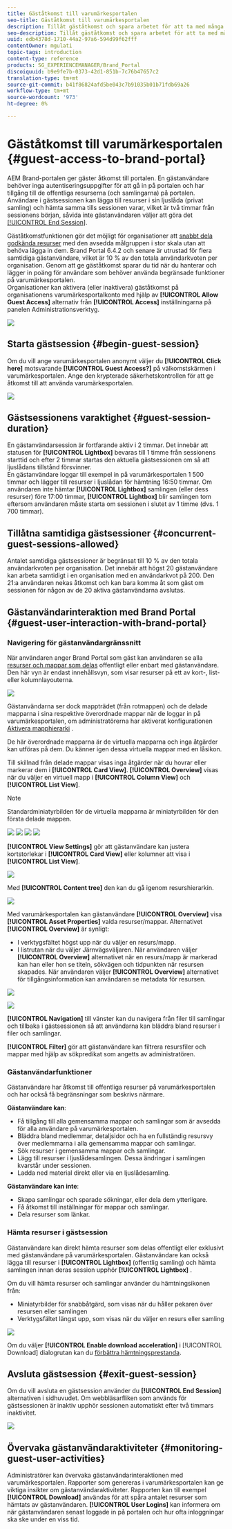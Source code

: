 ```yaml
---
title: Gäståtkomst till varumärkesportalen
seo-title: Gäståtkomst till varumärkesportalen
description: Tillåt gäståtkomst och spara arbetet för att ta med många användare som inte behöver autentiseras.
seo-description: Tillåt gäståtkomst och spara arbetet för att ta med många användare som inte behöver autentiseras.
uuid: edb4378d-1710-44a2-97a6-594d99f62fff
contentOwner: mgulati
topic-tags: introduction
content-type: reference
products: SG_EXPERIENCEMANAGER/Brand_Portal
discoiquuid: b9e9fe7b-0373-42d1-851b-7c76b47657c2
translation-type: tm+mt
source-git-commit: b41f86824afd5be043c7b91035b01b71fdb69a26
workflow-type: tm+mt
source-wordcount: '973'
ht-degree: 0%

---
```



# Gäståtkomst till varumärkesportalen {#guest-access-to-brand-portal}

AEM Brand-portalen ger gäster åtkomst till portalen. En gästanvändare behöver inga autentiseringsuppgifter för att gå in på portalen och har tillgång till de offentliga resurserna (och samlingarna) på portalen. Användare i gästsessionen kan lägga till resurser i sin ljuslåda (privat samling) och hämta samma tills sessionen varar, vilket är två timmar från sessionens början, såvida inte gästanvändaren väljer att göra det [[!UICONTROL End Session]](#exit-guest-session).

Gäståtkomstfunktionen gör det möjligt för organisationer att [snabbt dela godkända resurser](../using/brand-portal-sharing-folders.md#how-to-share-folders) med den avsedda målgruppen i stor skala utan att behöva lägga in dem. Brand Portal 6.4.2 och senare är utrustad för flera samtidiga gästanvändare, vilket är 10 % av den totala användarkvoten per organisation. Genom att ge gäståtkomst sparar du tid när du hanterar och lägger in poäng för användare som behöver använda begränsade funktioner på varumärkesportalen.\
Organisationer kan aktivera (eller inaktivera) gäståtkomst på organisationens varumärkesportalkonto med hjälp av **[!UICONTROL Allow Guest Access]** alternativ från **[!UICONTROL Access]** inställningarna på panelen Administrationsverktyg.

<!--
Comment Type: annotation
Last Modified By: mgulati
Last Modified Date: 2018-08-17T10:42:59.879-0400
Removed the first para: "AEM Assets Brand Portal allows public users to enter the portal anonymously and have restricted access to the allowed public resources as guests. Organization users with guest role need not seek access and authentication from administrators."
-->

![](assets/enable-guest-access.png)

## Starta gästsession {#begin-guest-session}

Om du vill ange varumärkesportalen anonymt väljer du **[!UICONTROL Click here]** motsvarande **[!UICONTROL Guest Access?]** på välkomstskärmen i varumärkesportalen. Ange den krypterade säkerhetskontrollen för att ge åtkomst till att använda varumärkesportalen.

![](assets/bp-login-screen.png)

## Gästsessionens varaktighet {#guest-session-duration}

En gästanvändarsession är fortfarande aktiv i 2 timmar. Det innebär att statusen för **[!UICONTROL Lightbox]** bevaras till 1 timme från sessionens starttid och efter 2 timmar startas den aktuella gästsessionen om så att ljuslådans tillstånd försvinner.\
En gästanvändare loggar till exempel in på varumärkesportalen 1 500 timmar och lägger till resurser i ljuslådan för hämtning 16:50 timmar. Om användaren inte hämtar **[!UICONTROL Lightbox]** samlingen (eller dess resurser) före 17:00 timmar, **[!UICONTROL Lightbox]** blir samlingen tom eftersom användaren måste starta om sessionen i slutet av 1 timme (dvs. 1 700 timmar).

## Tillåtna samtidiga gästsessioner {#concurrent-guest-sessions-allowed}

Antalet samtidiga gästsessioner är begränsat till 10 % av den totala användarkvoten per organisation. Det innebär att högst 20 gästanvändare kan arbeta samtidigt i en organisation med en användarkvot på 200. Den 21:a användaren nekas åtkomst och kan bara komma åt som gäst om sessionen för någon av de 20 aktiva gästanvändarna avslutas.

## Gästanvändarinteraktion med Brand Portal {#guest-user-interaction-with-brand-portal}

### Navigering för gästanvändargränssnitt

När användaren anger Brand Portal som gäst kan användaren se alla [resurser och mappar som delas](../using/brand-portal-sharing-folders.md#sharefolders) offentligt eller enbart med gästanvändare. Den här vyn är endast innehållsvyn, som visar resurser på ett av kort-, list- eller kolumnlayouterna.

![](assets/disabled-folder-hierarchy1.png)

Gästanvändarna ser dock mappträdet (från rotmappen) och de delade mapparna i sina respektive överordnade mappar när de loggar in på varumärkesportalen, om administratörerna har aktiverat konfigurationen [Aktivera mapphierarki](../using/brand-portal-general-configuration.md#main-pars-header-1621071021) .

De här överordnade mapparna är de virtuella mapparna och inga åtgärder kan utföras på dem. Du känner igen dessa virtuella mappar med en låsikon.

Till skillnad från delade mappar visas inga åtgärder när du hovrar eller markerar dem i **[!UICONTROL Card View]**. **[!UICONTROL Overview]** visas när du väljer en virtuell mapp i **[!UICONTROL Column View]** och **[!UICONTROL List View]**.

>[!NOTE]
>
>Standardminiatyrbilden för de virtuella mapparna är miniatyrbilden för den första delade mappen.

![](assets/enabled-hierarchy1.png) ![](assets/hierarchy1-nonadmin.png) ![](assets/hierarchy-nonadmin.png) ![](assets/hierarchy2-nonadmin.png)

**[!UICONTROL View Settings]** gör att gästanvändare kan justera kortstorlekar i **[!UICONTROL Card View]** eller kolumner att visa i **[!UICONTROL List View]**.

![](assets/nav-guest-user.png)

Med **[!UICONTROL Content tree]** den kan du gå igenom resurshierarkin.

![](assets/guest-login-ui.png)

Med varumärkesportalen kan gästanvändare **[!UICONTROL Overview]** visa **[!UICONTROL Asset Properties]** valda resurser/mappar. Alternativet **[!UICONTROL Overview]** är synligt:

* I verktygsfältet högst upp när du väljer en resurs/mapp.
* I listrutan när du väljer Järnvägsväljaren.
När användaren väljer **[!UICONTROL Overview]** alternativet när en resurs/mapp är markerad kan han eller hon se titeln, sökvägen och tidpunkten när resursen skapades. När användaren väljer **[!UICONTROL Overview]** alternativet för tillgångsinformation kan användaren se metadata för resursen.

![](assets/overview-option-1.png)

![](assets/overview-rail-selector-1.png)<br />

**[!UICONTROL Navigation]** till vänster kan du navigera från filer till samlingar och tillbaka i gästsessionen så att användarna kan bläddra bland resurser i filer och samlingar.

**[!UICONTROL Filter]** gör att gästanvändare kan filtrera resursfiler och mappar med hjälp av sökpredikat som angetts av administratören.

### Gästanvändarfunktioner

Gästanvändare har åtkomst till offentliga resurser på varumärkesportalen och har också få begränsningar som beskrivs närmare.

**Gästanvändare kan**:

* Få tillgång till alla gemensamma mappar och samlingar som är avsedda för alla användare på varumärkesportalen.
* Bläddra bland medlemmar, detaljsidor och ha en fullständig resursvy över medlemmarna i alla gemensamma mappar och samlingar.
* Sök resurser i gemensamma mappar och samlingar.
* Lägg till resurser i ljuslådesamlingen. Dessa ändringar i samlingen kvarstår under sessionen.
* Ladda ned material direkt eller via en ljuslådesamling.

**Gästanvändare kan inte**:

* Skapa samlingar och sparade sökningar, eller dela dem ytterligare.
* Få åtkomst till inställningar för mappar och samlingar.
* Dela resurser som länkar.

### Hämta resurser i gästsession

Gästanvändare kan direkt hämta resurser som delas offentligt eller exklusivt med gästanvändare på varumärkesportalen. Gästanvändare kan också lägga till resurser i **[!UICONTROL Lightbox]** (offentlig samling) och hämta samlingen innan deras session upphör **[!UICONTROL Lightbox]** .

Om du vill hämta resurser och samlingar använder du hämtningsikonen från:

* Miniatyrbilder för snabbåtgärd, som visas när du håller pekaren över resursen eller samlingen
* Verktygsfältet längst upp, som visas när du väljer en resurs eller samling

![](assets/download-on-guest.png)

Om du väljer **[!UICONTROL Enable download acceleration]** i [!UICONTROL Download] dialogrutan kan du [förbättra hämtningsprestanda](../using/accelerated-download.md).

## Avsluta gästsession {#exit-guest-session}

Om du vill avsluta en gästsession använder du **[!UICONTROL End Session]** alternativen i sidhuvudet. Om webbläsarfliken som används för gästsessionen är inaktiv upphör sessionen automatiskt efter två timmars inaktivitet.

![](assets/end-guest-session.png)

## Övervaka gästanvändaraktiviteter {#monitoring-guest-user-activities}

Administratörer kan övervaka gästanvändarinteraktionen med varumärkesportalen. Rapporter som genereras i varumärkesportalen kan ge viktiga insikter om gästanvändaraktiviteter. Rapporten kan till exempel **[!UICONTROL Download]** användas för att spåra antalet resurser som hämtats av gästanvändaren. **[!UICONTROL User Logins]** kan informera om när gästanvändaren senast loggade in på portalen och hur ofta inloggningar ska ske under en viss tid.
